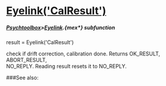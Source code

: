 # [Eyelink('CalResult')](Eyelink-CalResult) 
##### [Psychtoolbox](Psychtoolbox)>[Eyelink](Eyelink).{mex*} subfunction

result = Eyelink('CalResult')

check if drift correction, calibration done. Returns OK\_RESULT, ABORT\_RESULT,  
NO\_REPLY. Reading result resets it to NO\_REPLY.  


###See also:

